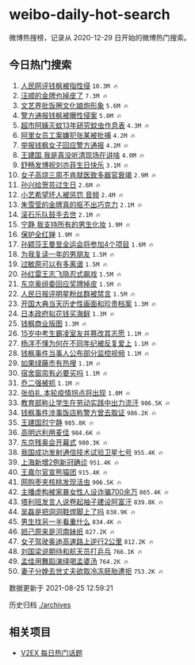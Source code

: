 # weibo-daily-hot-search

微博热搜榜，记录从 2020-12-29 日开始的微博热门搜索。

## 今日热门搜索

<!-- BEGIN -->

1. [人民网评钱枫被指性侵](https://s.weibo.com/weibo?q=%23%E4%BA%BA%E6%B0%91%E7%BD%91%E8%AF%84%E9%92%B1%E6%9E%AB%E8%A2%AB%E6%8C%87%E6%80%A7%E4%BE%B5%23&Refer=top) `10.3M 🔥`
1. [汪顺的金牌也掉皮了](https://s.weibo.com/weibo?q=%23%E6%B1%AA%E9%A1%BA%E7%9A%84%E9%87%91%E7%89%8C%E4%B9%9F%E6%8E%89%E7%9A%AE%E4%BA%86%23&Refer=top) `7.3M 🔥`
1. [文艺界批饭圈文化娘炮形象](https://s.weibo.com/weibo?q=%23%E6%96%87%E8%89%BA%E7%95%8C%E6%89%B9%E9%A5%AD%E5%9C%88%E6%96%87%E5%8C%96%E5%A8%98%E7%82%AE%E5%BD%A2%E8%B1%A1%23&Refer=top) `5.6M 🔥`
1. [警方通报钱枫被曝性侵案](https://s.weibo.com/weibo?q=%23%E8%AD%A6%E6%96%B9%E9%80%9A%E6%8A%A5%E9%92%B1%E6%9E%AB%E8%A2%AB%E6%9B%9D%E6%80%A7%E4%BE%B5%E6%A1%88%23&Refer=top) `5.0M 🔥`
1. [超市阿姨灭蚊13年研究蚊虫作息表](https://s.weibo.com/weibo?q=%23%E8%B6%85%E5%B8%82%E9%98%BF%E5%A7%A8%E7%81%AD%E8%9A%8A13%E5%B9%B4%E7%A0%94%E7%A9%B6%E8%9A%8A%E8%99%AB%E4%BD%9C%E6%81%AF%E8%A1%A8%23&Refer=top) `4.3M 🔥`
1. [阿里女员工案嫌犯张某被批捕](https://s.weibo.com/weibo?q=%23%E9%98%BF%E9%87%8C%E5%A5%B3%E5%91%98%E5%B7%A5%E6%A1%88%E5%AB%8C%E7%8A%AF%E5%BC%A0%E6%9F%90%E8%A2%AB%E6%89%B9%E6%8D%95%23&Refer=top) `4.2M 🔥`
1. [举报钱枫女子回应警方通报](https://s.weibo.com/weibo?q=%23%E4%B8%BE%E6%8A%A5%E9%92%B1%E6%9E%AB%E5%A5%B3%E5%AD%90%E5%9B%9E%E5%BA%94%E8%AD%A6%E6%96%B9%E9%80%9A%E6%8A%A5%23&Refer=top) `4.2M 🔥`
1. [王建国 我是真没听清现场在讲啥](https://s.weibo.com/weibo?q=%E7%8E%8B%E5%BB%BA%E5%9B%BD%20%E6%88%91%E6%98%AF%E7%9C%9F%E6%B2%A1%E5%90%AC%E6%B8%85%E7%8E%B0%E5%9C%BA%E5%9C%A8%E8%AE%B2%E5%95%A5&Refer=top) `4.0M 🔥`
1. [舒畅发博祝刘亦菲生日快乐](https://s.weibo.com/weibo?q=%23%E8%88%92%E7%95%85%E5%8F%91%E5%8D%9A%E7%A5%9D%E5%88%98%E4%BA%A6%E8%8F%B2%E7%94%9F%E6%97%A5%E5%BF%AB%E4%B9%90%23&Refer=top) `3.1M 🔥`
1. [女子高烧三周不肯就医致多器官衰竭](https://s.weibo.com/weibo?q=%23%E5%A5%B3%E5%AD%90%E9%AB%98%E7%83%A7%E4%B8%89%E5%91%A8%E4%B8%8D%E8%82%AF%E5%B0%B1%E5%8C%BB%E8%87%B4%E5%A4%9A%E5%99%A8%E5%AE%98%E8%A1%B0%E7%AB%AD%23&Refer=top) `2.9M 🔥`
1. [孙兴给贺芸过生日](https://s.weibo.com/weibo?q=%23%E5%AD%99%E5%85%B4%E7%BB%99%E8%B4%BA%E8%8A%B8%E8%BF%87%E7%94%9F%E6%97%A5%23&Refer=top) `2.6M 🔥`
1. [小艺希望坏人被惩罚 音频](https://s.weibo.com/weibo?q=%E5%B0%8F%E8%89%BA%E5%B8%8C%E6%9C%9B%E5%9D%8F%E4%BA%BA%E8%A2%AB%E6%83%A9%E7%BD%9A%20%E9%9F%B3%E9%A2%91&Refer=top) `2.4M 🔥`
1. [朱雪莹的金牌真的抠不出巧克力](https://s.weibo.com/weibo?q=%23%E6%9C%B1%E9%9B%AA%E8%8E%B9%E7%9A%84%E9%87%91%E7%89%8C%E7%9C%9F%E7%9A%84%E6%8A%A0%E4%B8%8D%E5%87%BA%E5%B7%A7%E5%85%8B%E5%8A%9B%23&Refer=top) `2.1M 🔥`
1. [滚石乐队鼓手去世](https://s.weibo.com/weibo?q=%E6%BB%9A%E7%9F%B3%E4%B9%90%E9%98%9F%E9%BC%93%E6%89%8B%E5%8E%BB%E4%B8%96&Refer=top) `2.1M 🔥`
1. [宁静 我支持所有的男生化妆](https://s.weibo.com/weibo?q=%E5%AE%81%E9%9D%99%20%E6%88%91%E6%94%AF%E6%8C%81%E6%89%80%E6%9C%89%E7%9A%84%E7%94%B7%E7%94%9F%E5%8C%96%E5%A6%86&Refer=top) `1.9M 🔥`
1. [保护全红婵](https://s.weibo.com/weibo?q=%23%E4%BF%9D%E6%8A%A4%E5%85%A8%E7%BA%A2%E5%A9%B5%23&Refer=top) `1.9M 🔥`
1. [孙颖莎王曼昱全运会将参加4个项目](https://s.weibo.com/weibo?q=%23%E5%AD%99%E9%A2%96%E8%8E%8E%E7%8E%8B%E6%9B%BC%E6%98%B1%E5%85%A8%E8%BF%90%E4%BC%9A%E5%B0%86%E5%8F%82%E5%8A%A04%E4%B8%AA%E9%A1%B9%E7%9B%AE%23&Refer=top) `1.6M 🔥`
1. [为我复读一年的男朋友](https://s.weibo.com/weibo?q=%23%E4%B8%BA%E6%88%91%E5%A4%8D%E8%AF%BB%E4%B8%80%E5%B9%B4%E7%9A%84%E7%94%B7%E6%9C%8B%E5%8F%8B%23&Refer=top) `1.5M 🔥`
1. [过敏原可以有多离谱](https://s.weibo.com/weibo?q=%23%E8%BF%87%E6%95%8F%E5%8E%9F%E5%8F%AF%E4%BB%A5%E6%9C%89%E5%A4%9A%E7%A6%BB%E8%B0%B1%23&Refer=top) `1.5M 🔥`
1. [孙红雷王志飞隐忍式飙戏](https://s.weibo.com/weibo?q=%23%E5%AD%99%E7%BA%A2%E9%9B%B7%E7%8E%8B%E5%BF%97%E9%A3%9E%E9%9A%90%E5%BF%8D%E5%BC%8F%E9%A3%99%E6%88%8F%23&Refer=top) `1.5M 🔥`
1. [东京奥组委回应奖牌掉皮](https://s.weibo.com/weibo?q=%23%E4%B8%9C%E4%BA%AC%E5%A5%A5%E7%BB%84%E5%A7%94%E5%9B%9E%E5%BA%94%E5%A5%96%E7%89%8C%E6%8E%89%E7%9A%AE%23&Refer=top) `1.5M 🔥`
1. [人民日报评明星粉丝群被禁言](https://s.weibo.com/weibo?q=%23%E4%BA%BA%E6%B0%91%E6%97%A5%E6%8A%A5%E8%AF%84%E6%98%8E%E6%98%9F%E7%B2%89%E4%B8%9D%E7%BE%A4%E8%A2%AB%E7%A6%81%E8%A8%80%23&Refer=top) `1.5M 🔥`
1. [开国大典当天历史性画面和珍贵档案](https://s.weibo.com/weibo?q=%23%E5%BC%80%E5%9B%BD%E5%A4%A7%E5%85%B8%E5%BD%93%E5%A4%A9%E5%8E%86%E5%8F%B2%E6%80%A7%E7%94%BB%E9%9D%A2%E5%92%8C%E7%8F%8D%E8%B4%B5%E6%A1%A3%E6%A1%88%23&Refer=top) `1.3M 🔥`
1. [日本政府拟花钱买海鲜](https://s.weibo.com/weibo?q=%23%E6%97%A5%E6%9C%AC%E6%94%BF%E5%BA%9C%E6%8B%9F%E8%8A%B1%E9%92%B1%E4%B9%B0%E6%B5%B7%E9%B2%9C%23&Refer=top) `1.3M 🔥`
1. [钱枫商业版图](https://s.weibo.com/weibo?q=%23%E9%92%B1%E6%9E%AB%E5%95%86%E4%B8%9A%E7%89%88%E5%9B%BE%23&Refer=top) `1.3M 🔥`
1. [15岁中考生霸凌室友并篡改其志愿](https://s.weibo.com/weibo?q=%2315%E5%B2%81%E4%B8%AD%E8%80%83%E7%94%9F%E9%9C%B8%E5%87%8C%E5%AE%A4%E5%8F%8B%E5%B9%B6%E7%AF%A1%E6%94%B9%E5%85%B6%E5%BF%97%E6%84%BF%23&Refer=top) `1.1M 🔥`
1. [杨洋不懂为何在不同年纪被反复爱上](https://s.weibo.com/weibo?q=%23%E6%9D%A8%E6%B4%8B%E4%B8%8D%E6%87%82%E4%B8%BA%E4%BD%95%E5%9C%A8%E4%B8%8D%E5%90%8C%E5%B9%B4%E7%BA%AA%E8%A2%AB%E5%8F%8D%E5%A4%8D%E7%88%B1%E4%B8%8A%23&Refer=top) `1.1M 🔥`
1. [钱枫事件当事人公布部分监控视频](https://s.weibo.com/weibo?q=%23%E9%92%B1%E6%9E%AB%E4%BA%8B%E4%BB%B6%E5%BD%93%E4%BA%8B%E4%BA%BA%E5%85%AC%E5%B8%83%E9%83%A8%E5%88%86%E7%9B%91%E6%8E%A7%E8%A7%86%E9%A2%91%23&Refer=top) `1.1M 🔥`
1. [如果绿藤市有热搜](https://s.weibo.com/weibo?q=%23%E5%A6%82%E6%9E%9C%E7%BB%BF%E8%97%A4%E5%B8%82%E6%9C%89%E7%83%AD%E6%90%9C%23&Refer=top) `1.1M 🔥`
1. [宿舍窗帘有必要买吗](https://s.weibo.com/weibo?q=%23%E5%AE%BF%E8%88%8D%E7%AA%97%E5%B8%98%E6%9C%89%E5%BF%85%E8%A6%81%E4%B9%B0%E5%90%97%23&Refer=top) `1.1M 🔥`
1. [乔二强被抓](https://s.weibo.com/weibo?q=%23%E4%B9%94%E4%BA%8C%E5%BC%BA%E8%A2%AB%E6%8A%93%23&Refer=top) `1.1M 🔥`
1. [张伯礼 本轮疫情拐点将出现](https://s.weibo.com/weibo?q=%E5%BC%A0%E4%BC%AF%E7%A4%BC%20%E6%9C%AC%E8%BD%AE%E7%96%AB%E6%83%85%E6%8B%90%E7%82%B9%E5%B0%86%E5%87%BA%E7%8E%B0&Refer=top) `1.0M 🔥`
1. [教育部称让学生在劳动实践中出力流汗](https://s.weibo.com/weibo?q=%23%E6%95%99%E8%82%B2%E9%83%A8%E7%A7%B0%E8%AE%A9%E5%AD%A6%E7%94%9F%E5%9C%A8%E5%8A%B3%E5%8A%A8%E5%AE%9E%E8%B7%B5%E4%B8%AD%E5%87%BA%E5%8A%9B%E6%B5%81%E6%B1%97%23&Refer=top) `986.5K 🔥`
1. [钱枫事件涉事饭店称警方曾去取证](https://s.weibo.com/weibo?q=%23%E9%92%B1%E6%9E%AB%E4%BA%8B%E4%BB%B6%E6%B6%89%E4%BA%8B%E9%A5%AD%E5%BA%97%E7%A7%B0%E8%AD%A6%E6%96%B9%E6%9B%BE%E5%8E%BB%E5%8F%96%E8%AF%81%23&Refer=top) `986.2K 🔥`
1. [王建国怼宁静](https://s.weibo.com/weibo?q=%E7%8E%8B%E5%BB%BA%E5%9B%BD%E6%80%BC%E5%AE%81%E9%9D%99&Refer=top) `985.8K 🔥`
1. [高明远利用麦佳](https://s.weibo.com/weibo?q=%23%E9%AB%98%E6%98%8E%E8%BF%9C%E5%88%A9%E7%94%A8%E9%BA%A6%E4%BD%B3%23&Refer=top) `984.6K 🔥`
1. [东京残奥会开幕式](https://s.weibo.com/weibo?q=%23%E4%B8%9C%E4%BA%AC%E6%AE%8B%E5%A5%A5%E4%BC%9A%E5%BC%80%E5%B9%95%E5%BC%8F%23&Refer=top) `980.3K 🔥`
1. [我国成功发射通信技术试验卫星七号](https://s.weibo.com/weibo?q=%23%E6%88%91%E5%9B%BD%E6%88%90%E5%8A%9F%E5%8F%91%E5%B0%84%E9%80%9A%E4%BF%A1%E6%8A%80%E6%9C%AF%E8%AF%95%E9%AA%8C%E5%8D%AB%E6%98%9F%E4%B8%83%E5%8F%B7%23&Refer=top) `955.4K 🔥`
1. [上海新增2例新冠确诊](https://s.weibo.com/weibo?q=%23%E4%B8%8A%E6%B5%B7%E6%96%B0%E5%A2%9E2%E4%BE%8B%E6%96%B0%E5%86%A0%E7%A1%AE%E8%AF%8A%23&Refer=top) `951.4K 🔥`
1. [王嘉尔官宣熊猫团](https://s.weibo.com/weibo?q=%23%E7%8E%8B%E5%98%89%E5%B0%94%E5%AE%98%E5%AE%A3%E7%86%8A%E7%8C%AB%E5%9B%A2%23&Refer=top) `915.4K 🔥`
1. [网购枣夹核桃发现活虫](https://s.weibo.com/weibo?q=%23%E7%BD%91%E8%B4%AD%E6%9E%A3%E5%A4%B9%E6%A0%B8%E6%A1%83%E5%8F%91%E7%8E%B0%E6%B4%BB%E8%99%AB%23&Refer=top) `906.5K 🔥`
1. [主播虚构被家暴女性人设诈骗700余万](https://s.weibo.com/weibo?q=%23%E4%B8%BB%E6%92%AD%E8%99%9A%E6%9E%84%E8%A2%AB%E5%AE%B6%E6%9A%B4%E5%A5%B3%E6%80%A7%E4%BA%BA%E8%AE%BE%E8%AF%88%E9%AA%97700%E4%BD%99%E4%B8%87%23&Refer=top) `865.4K 🔥`
1. [塔利班发言人说卷起袖子建设阿富汗](https://s.weibo.com/weibo?q=%23%E5%A1%94%E5%88%A9%E7%8F%AD%E5%8F%91%E8%A8%80%E4%BA%BA%E8%AF%B4%E5%8D%B7%E8%B5%B7%E8%A2%96%E5%AD%90%E5%BB%BA%E8%AE%BE%E9%98%BF%E5%AF%8C%E6%B1%97%23&Refer=top) `839.8K 🔥`
1. [吴磊是把洞洞鞋焊脚上了吗](https://s.weibo.com/weibo?q=%23%E5%90%B4%E7%A3%8A%E6%98%AF%E6%8A%8A%E6%B4%9E%E6%B4%9E%E9%9E%8B%E7%84%8A%E8%84%9A%E4%B8%8A%E4%BA%86%E5%90%97%23&Refer=top) `838.9K 🔥`
1. [男生找另一半看重什么](https://s.weibo.com/weibo?q=%23%E7%94%B7%E7%94%9F%E6%89%BE%E5%8F%A6%E4%B8%80%E5%8D%8A%E7%9C%8B%E9%87%8D%E4%BB%80%E4%B9%88%23&Refer=top) `834.4K 🔥`
1. [妲己原来是河南妹纸](https://s.weibo.com/weibo?q=%23%E5%A6%B2%E5%B7%B1%E5%8E%9F%E6%9D%A5%E6%98%AF%E6%B2%B3%E5%8D%97%E5%A6%B9%E7%BA%B8%23&Refer=top) `827.2K 🔥`
1. [女子驾驶奥迪高速路上逆行2公里](https://s.weibo.com/weibo?q=%23%E5%A5%B3%E5%AD%90%E9%A9%BE%E9%A9%B6%E5%A5%A5%E8%BF%AA%E9%AB%98%E9%80%9F%E8%B7%AF%E4%B8%8A%E9%80%86%E8%A1%8C2%E5%85%AC%E9%87%8C%23&Refer=top) `812.2K 🔥`
1. [刘国梁说期待和航天员打乒乓](https://s.weibo.com/weibo?q=%23%E5%88%98%E5%9B%BD%E6%A2%81%E8%AF%B4%E6%9C%9F%E5%BE%85%E5%92%8C%E8%88%AA%E5%A4%A9%E5%91%98%E6%89%93%E4%B9%92%E4%B9%93%23&Refer=top) `766.1K 🔥`
1. [孟佳用舞蹈演绎喝孟婆汤](https://s.weibo.com/weibo?q=%23%E5%AD%9F%E4%BD%B3%E7%94%A8%E8%88%9E%E8%B9%88%E6%BC%94%E7%BB%8E%E5%96%9D%E5%AD%9F%E5%A9%86%E6%B1%A4%23&Refer=top) `764.2K 🔥`
1. [妻子分娩去世丈夫欲取冷冻胚胎遭拒](https://s.weibo.com/weibo?q=%23%E5%A6%BB%E5%AD%90%E5%88%86%E5%A8%A9%E5%8E%BB%E4%B8%96%E4%B8%88%E5%A4%AB%E6%AC%B2%E5%8F%96%E5%86%B7%E5%86%BB%E8%83%9A%E8%83%8E%E9%81%AD%E6%8B%92%23&Refer=top) `753.2K 🔥`

数据更新于 2021-08-25 12:59:21

<!-- END -->

历史归档 [./archives](./archives)

## 相关项目

- [V2EX 每日热门话题](https://github.com/boojack/v2ex-daily-hot-topic)
